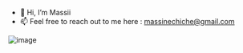 - 👋 Hi, I’m Massii
- 📫 Feel free to reach out to me here : massinechiche@gmail.com

![image](https://i.pinimg.com/originals/05/f3/9d/05f39dca85521f3d2bf6cc40b911d4a7.jpg) 
